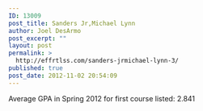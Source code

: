 ```yaml
---
ID: 13009
post_title: Sanders Jr,Michael Lynn
author: Joel DesArmo
post_excerpt: ""
layout: post
permalink: >
  http://effrtlss.com/sanders-jrmichael-lynn-3/
published: true
post_date: 2012-11-02 20:54:09
---
```

<p>Average GPA in Spring 2012 for first course listed: 2.841</p>